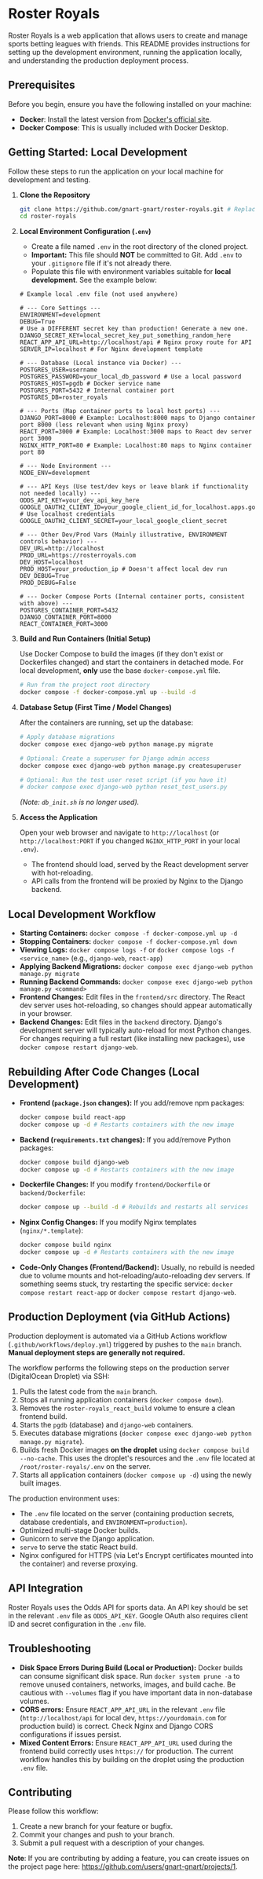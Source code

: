 # Roster Royals

Roster Royals is a web application that allows users to create and manage sports betting leagues with friends. This README provides instructions for setting up the development environment, running the application locally, and understanding the production deployment process.

## Prerequisites

Before you begin, ensure you have the following installed on your machine:

- **Docker**: Install the latest version from [Docker's official site](https://www.docker.com/products/docker-desktop).
- **Docker Compose**: This is usually included with Docker Desktop.

## Getting Started: Local Development

Follow these steps to run the application on your local machine for development and testing.

1.  **Clone the Repository**

    ```bash
    git clone https://github.com/gnart-gnart/roster-royals.git # Replace with your repo URL if different
    cd roster-royals
    ```

2.  **Local Environment Configuration (`.env`)**

    - Create a file named `.env` in the root directory of the cloned project.
    - **Important:** This file should **NOT** be committed to Git. Add `.env` to your `.gitignore` file if it's not already there.
    - Populate this file with environment variables suitable for **local development**. See the example below:

    ```dotenv
    # Example local .env file (not used anywhere)

    # --- Core Settings ---
    ENVIRONMENT=development
    DEBUG=True
    # Use a DIFFERENT secret key than production! Generate a new one.
    DJANGO_SECRET_KEY=local_secret_key_put_something_random_here
    REACT_APP_API_URL=http://localhost/api # Nginx proxy route for API
    SERVER_IP=localhost # For Nginx development template

    # --- Database (Local instance via Docker) ---
    POSTGRES_USER=username
    POSTGRES_PASSWORD=your_local_db_password # Use a local password
    POSTGRES_HOST=pgdb # Docker service name
    POSTGRES_PORT=5432 # Internal container port
    POSTGRES_DB=roster_royals

    # --- Ports (Map container ports to local host ports) ---
    DJANGO_PORT=8000 # Example: Localhost:8000 maps to Django container port 8000 (less relevant when using Nginx proxy)
    REACT_PORT=3000 # Example: Localhost:3000 maps to React dev server port 3000
    NGINX_HTTP_PORT=80 # Example: Localhost:80 maps to Nginx container port 80

    # --- Node Environment ---
    NODE_ENV=development

    # --- API Keys (Use test/dev keys or leave blank if functionality not needed locally) ---
    ODDS_API_KEY=your_dev_api_key_here
    GOOGLE_OAUTH2_CLIENT_ID=your_google_client_id_for_localhost.apps.googleusercontent.com # Use localhost credentials
    GOOGLE_OAUTH2_CLIENT_SECRET=your_local_google_client_secret

    # --- Other Dev/Prod Vars (Mainly illustrative, ENVIRONMENT controls behavior) ---
    DEV_URL=http://localhost
    PROD_URL=https://rosterroyals.com
    DEV_HOST=localhost
    PROD_HOST=your_production_ip # Doesn't affect local dev run
    DEV_DEBUG=True
    PROD_DEBUG=False

    # --- Docker Compose Ports (Internal container ports, consistent with above) ---
    POSTGRES_CONTAINER_PORT=5432
    DJANGO_CONTAINER_PORT=8000
    REACT_CONTAINER_PORT=3000
    ```

3.  **Build and Run Containers (Initial Setup)**

    Use Docker Compose to build the images (if they don't exist or Dockerfiles changed) and start the containers in detached mode. For local development, **only** use the base `docker-compose.yml` file.

    ```bash
    # Run from the project root directory
    docker compose -f docker-compose.yml up --build -d
    ```

4.  **Database Setup (First Time / Model Changes)**

    After the containers are running, set up the database:

    ```bash
    # Apply database migrations
    docker compose exec django-web python manage.py migrate

    # Optional: Create a superuser for Django admin access
    docker compose exec django-web python manage.py createsuperuser

    # Optional: Run the test user reset script (if you have it)
    # docker compose exec django-web python reset_test_users.py
    ```
    *(Note: `db_init.sh` is no longer used).*

5.  **Access the Application**

    Open your web browser and navigate to `http://localhost` (or `http://localhost:PORT` if you changed `NGINX_HTTP_PORT` in your local `.env`).

    - The frontend should load, served by the React development server with hot-reloading.
    - API calls from the frontend will be proxied by Nginx to the Django backend.

## Local Development Workflow

-   **Starting Containers:** `docker compose -f docker-compose.yml up -d`
-   **Stopping Containers:** `docker compose -f docker-compose.yml down`
-   **Viewing Logs:** `docker compose logs -f` or `docker compose logs -f <service_name>` (e.g., `django-web`, `react-app`)
-   **Applying Backend Migrations:** `docker compose exec django-web python manage.py migrate`
-   **Running Backend Commands:** `docker compose exec django-web python manage.py <command>`
-   **Frontend Changes:** Edit files in the `frontend/src` directory. The React dev server uses hot-reloading, so changes should appear automatically in your browser.
-   **Backend Changes:** Edit files in the `backend` directory. Django's development server will typically auto-reload for most Python changes. For changes requiring a full restart (like installing new packages), use `docker compose restart django-web`.

## Rebuilding After Code Changes (Local Development)

-   **Frontend (`package.json` changes):** If you add/remove npm packages:
    ```bash
    docker compose build react-app
    docker compose up -d # Restarts containers with the new image
    ```
-   **Backend (`requirements.txt` changes):** If you add/remove Python packages:
    ```bash
    docker compose build django-web
    docker compose up -d # Restarts containers with the new image
    ```
-   **Dockerfile Changes:** If you modify `frontend/Dockerfile` or `backend/Dockerfile`:
    ```bash
    docker compose up --build -d # Rebuilds and restarts all services
    ```
-   **Nginx Config Changes:** If you modify Nginx templates (`nginx/*.template`):
    ```bash
    docker compose build nginx
    docker compose up -d # Restarts containers with the new image
    ```
-   **Code-Only Changes (Frontend/Backend):** Usually, no rebuild is needed due to volume mounts and hot-reloading/auto-reloading dev servers. If something seems stuck, try restarting the specific service: `docker compose restart react-app` or `docker compose restart django-web`.

## Production Deployment (via GitHub Actions)

Production deployment is automated via a GitHub Actions workflow (`.github/workflows/deploy.yml`) triggered by pushes to the `main` branch. **Manual deployment steps are generally not required.**

The workflow performs the following steps on the production server (DigitalOcean Droplet) via SSH:

1.  Pulls the latest code from the `main` branch.
2.  Stops all running application containers (`docker compose down`).
3.  Removes the `roster-royals_react_build` volume to ensure a clean frontend build.
4.  Starts the `pgdb` (database) and `django-web` containers.
5.  Executes database migrations (`docker compose exec django-web python manage.py migrate`).
6.  Builds fresh Docker images **on the droplet** using `docker compose build --no-cache`. This uses the droplet's resources and the `.env` file located at `/root/roster-royals/.env` on the server.
7.  Starts all application containers (`docker compose up -d`) using the newly built images.

The production environment uses:
- The `.env` file located on the server (containing production secrets, database credentials, and `ENVIRONMENT=production`).
- Optimized multi-stage Docker builds.
- Gunicorn to serve the Django application.
- `serve` to serve the static React build.
- Nginx configured for HTTPS (via Let's Encrypt certificates mounted into the container) and reverse proxying.

## API Integration

Roster Royals uses the Odds API for sports data. An API key should be set in the relevant `.env` file as `ODDS_API_KEY`. Google OAuth also requires client ID and secret configuration in the `.env` file.

## Troubleshooting

-   **Disk Space Errors During Build (Local or Production):** Docker builds can consume significant disk space. Run `docker system prune -a` to remove unused containers, networks, images, and build cache. Be cautious with `--volumes` flag if you have important data in non-database volumes.
-   **CORS errors:** Ensure `REACT_APP_API_URL` in the relevant `.env` file (`http://localhost/api` for local dev, `https://yourdomain.com` for production build) is correct. Check Nginx and Django CORS configurations if issues persist.
-   **Mixed Content Errors:** Ensure `REACT_APP_API_URL` used during the frontend build correctly uses `https://` for production. The current workflow handles this by building on the droplet using the production `.env` file.

## Contributing

Please follow this workflow:

1.  Create a new branch for your feature or bugfix.
2.  Commit your changes and push to your branch.
3.  Submit a pull request with a description of your changes.

**Note**: If you are contributing by adding a feature, you can create issues on the project page here: https://github.com/users/gnart-gnart/projects/1.